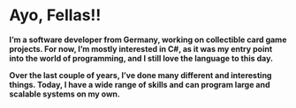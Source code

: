 # Ayo, Fellas!!<b>
I’m a software developer from Germany, working on collectible card game projects. For now, I’m mostly interested in C#, as it was my entry point into the world of programming, and I still love the language to this day.

Over the last couple of years, I’ve done many different and interesting things. Today, I have a wide range of skills and can program large and scalable systems on my own.


<!--
**mauricekoenig/mauricekoenig** is a ✨ _special_ ✨ repository because its `README.md` (this file) appears on your GitHub profile.

Here are some ideas to get you started:

- 🔭 I’m currently working on a TCG
- 🌱 I’m currently learning Linear Algebra & HLSL
- 👯 I’m looking to collaborate on ...
- 🤔 I’m looking for help with ...
- 💬 Ask me about ...
- 📫 How to reach me: ...
- 😄 Pronouns: ...
- ⚡ Fun fact: ...
-->
